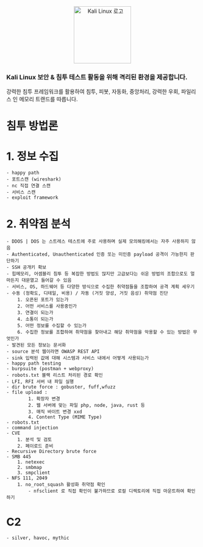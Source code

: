 <div align="center">
    <img src="https://www.kali.org/images/kali-dragon-icon.svg" alt="Kali Linux 로고" width="150" />
</div>

### Kali Linux 보안 & 침투 테스트 활동을 위해 격리된 환경을 제공합니다.

강력한 침투 프레임워크를 활용하여 침투, 피봇, 자동화, 중앙처리, 강력한 우회, 파일리스 인 메모리 트랜드를 따릅니다.

# 침투 방법론

# 1. 정보 수집

    - happy path
    - 포트스캔 (wireshark)
    - nc 직접 연결 스캔
    - 서비스 스캔
    - exploit framework

# 2. 취약점 분석

    - DDOS | DOS 는 스트레스 테스트에 주로 사용하며 실제 모의해킹에서는 자주 사용하지 않음
    - Authenticated, Unauthenticated 인증 또는 미인증 payload 공격이 가능한지 판단하기
    - SSH 공개키 확보
    - 힙메모리, 어셈블리 침투 등 복잡한 방법도 많지만 고급보다는 쉬운 방법의 조합으로도 얼마든지 대문열고 들어갈 수 있음
    - 서비스, OS, 하드웨어 등 다양한 방식으로 수집한 취약점들을 조합하여 공격 계획 세우기
    - 수동 (정확도, 디테일, 비용) / 자동 (거짓 양성, 거짓 음성) 취약점 진단
    	1. 오픈된 포트가 있는가
    	2. 어떤 서비스를 사용중인가
    	3. 연결이 되는가
    	4. 소통이 되는가
    	5. 어떤 정보를 수집할 수 있는가
    	6. 수집한 정보를 조합하여 취약점을 찾아내고 해당 취약점을 악용할 수 있는 방법은 무엇인가
    - 발견된 모든 정보는 문서화
    - source 분석 웹이라면 OWASP REST API
    - sink 입력된 값에 대해 시스템과 서비스 내에서 어떻게 사용되는가
    - happy path testing
    - burpsuite (postman + webproxy)
    - robots.txt 블랙 리스트 처리된 경로 확인
    - LFI, RFI 서버 내 파일 실행
    - dir brute force : gobuster, fuff,wfuzz
    - file upload :
    	    1. 확장자 변경
    	    2. 웹 서버에 맞는 파일 php, node, java, rust 등
    	    3. 매직 바이트 변경 xxd
    	    4. Content Type (MIME Type)
    - robots.txt
    - command injection
    - CVE
        1. 분석 및 검토
        2. 페이로드 준비
    - Recursive Directory brute force
    - SMB 445
        1. netexec
        2. smbmap
        3. smpclient
    - NFS 111, 2049
        1. no_root_squash 활성화 취약점 확인
            - nfsclient 로 직접 확인이 불가하므로 로컬 디렉토리에 직접 마운트하여 확인하기
        
        

# C2

    - silver, havoc, mythic
